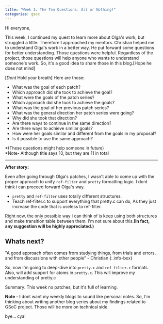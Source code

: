 ```yaml
---
title: "Week 1: The Ten Questions: All or Nothing!"
categories: gsoc
---
```


Hi everyone,

This week, I continued my quest to learn more about Olga's work, but struggled a little. Therefore I approached my mentors. Christian helped me to understand Olga's work in a better way. He put forward some questions for better understanding. Those questions were helpful. 
Regardless of the project, those questions will help anyone who wants to understand someone's work.
So, it's a good idea to share those in this blog.[Hope he does not mind]

[*Dont* Hold your breath] Here are those:

- What was the goal of each patch?
- Which approach did she took to achieve the goal?
- What were the goals of the patch series?
- Which approach did she took to achieve the goals?
- What was the goal of her previous patch series?
- What was the general direction her patch series were going?
- Why did she took that direction?
- Are there ways to continue in the same direction?
- Are there ways to achieve similar goals?
- How were her goals similar and different from the goals in my proposal?
- Is it possible to use the same approach?

*(These questions might help someone in future) <br>
*Note- Although title says 10, but they are 11 in total

---

**After story:**

Even after going through Olga's patches, I wasn't able to come up with the proper approach to unify `ref-filter` and `pretty` formatting logic. I dont think i can proceed forward Olga's way. 

- `pretty` and `ref-filter` uses totally different structures.
- Teach ref-filter.c to support everything that pretty.c can do, As they just increase the code that is useless to ref-filter.

Right now, the only possible way I can think of is keep using both structures and make transition table between them. I'm not sure about this.**(In fact, any suggestion will be highly appreciated.)**

## Whats next?

"A good approach often comes from studying things, from trials and
errors, and from discussions with other people" -  Christian
{:.info-box}

So, now I'm going to deep-dive into `pretty.c` and `ref-filter.c` formats.
Also, will add support for atoms in `pretty.c`. This will improve my understanding of pretty.c

Summary: This week no patches, but it's full of learning.

**Note** - I dont want my weekly blogs to sound like personal notes. So, I'm thinking about writing another blog series about my findings related to GSoC project. Those will be more on technical side.

bye... cya!
